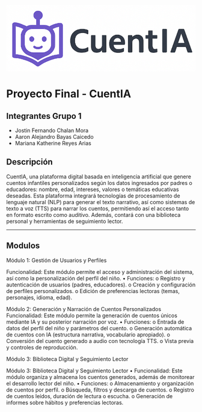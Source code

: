 ![Logo del proyecto](static/images/logo1.png)
# Proyecto Final - CuentIA


## Integrantes Grupo 1
- Jostin Fernando Chalan Mora
- Aaron Alejandro Bayas Caicedo
- Mariana Katherine Reyes Arias

## Descripción
CuentIA, una plataforma digital basada en inteligencia artificial que genere cuentos infantiles personalizados según los datos ingresados por padres o educadores: nombre, edad, intereses, valores o temáticas educativas deseadas.
Esta plataforma integrará tecnologías de procesamiento de lenguaje natural (NLP) para
generar el texto narrativo, así como sistemas de texto a voz (TTS) para narrar los cuentos,
permitiendo así el acceso tanto en formato escrito como auditivo. Además, contará con
una biblioteca personal y herramientas de seguimiento lector.

---

## Modulos

Módulo 1: Gestión de Usuarios y Perfiles

Funcionalidad: Este módulo permite el acceso y administración del sistema, así como la
personalización del perfil del niño.
• Funciones:
o Registro y autenticación de usuarios (padres, educadores).
o Creación y configuración de perfiles personalizados.
o Edición de preferencias lectoras (temas, personajes, idioma, edad).


Módulo 2: Generación y Narración de Cuentos Personalizados
Funcionalidad: Este módulo permite la generación de cuentos únicos mediante IA y su
posterior narración por voz.
• Funciones:
o Entrada de datos del perfil del niño y parámetros del cuento.
o Generación automática de cuentos con IA (estructura narrativa,
vocabulario apropiado).
o Conversión del cuento generado a audio con tecnología TTS.
o Vista previa y controles de reproducción.


Módulo 3: Biblioteca Digital y Seguimiento Lector

Módulo 3: Biblioteca Digital y Seguimiento Lector
• Funcionalidad: Este módulo organiza y almacena los cuentos generados, además
de monitorear el desarrollo lector del niño.
• Funciones:
o Almacenamiento y organización de cuentos por perfil.
o Búsqueda, filtros y descarga de cuentos.
o Registro de cuentos leídos, duración de lectura o escucha.
o Generación de informes sobre hábitos y preferencias lectoras.


